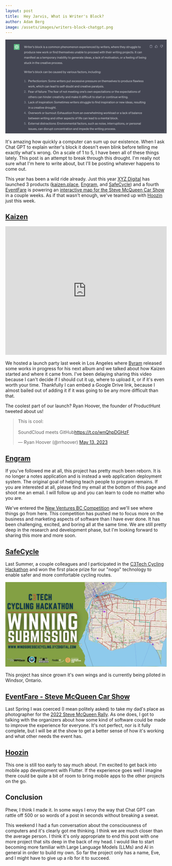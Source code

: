 ```yaml
---
layout: post
title:  Hey Jarvis, What is Writer's Block?
author: Adam Berg
image: /assets/images/writers-block-chatgpt.png
---
```


![](/assets/images/writers-block-chatgpt.png)

It's amazing how quickly a computer can sum up our existence.  When I ask Chat GPT to explain writer's block it doesn't even blink before telling me exactly what's wrong.  On a scale of 1 to 5, I have been all of these things lately.  This post is an attempt to break through this drought.  I'm really not sure what I'm here to write about, but I'll be posting whatever happens to come out.

<!--more-->

This year has been a wild ride already.  Just this year [XYZ Digital](http://www.xyzdigital.com/) has launched 3 products ([kaizen.place](https://kaizen.place/), [Engram](https://engramhq.xyz/), and [SafeCycle](https://safecycle.xyz/)) and a fourth [EventFare](https://eventfare.xyz/) is powering an [interactive map for the Steve McQueen Car Show](https://map.stevemcqueencarshow.com/event/643d761143d16734d28cf18e/map) in a couple weeks.  As if that wasn't enough, we've teamed up with [Hoozin](https://www.hoozin.co/) just this week.

## [Kaizen](https://kaizen.place/)

<iframe src="https://drive.google.com/file/d/1aYB0H8sEi_gtmk6HhPhjYdh5vLed-0cN/preview" style="min-height: 400px; border: none" width="100%" allow="autoplay"></iframe>

We hosted a launch party last week in Los Angeles where [Byram](https://kaizen.place/artist/6150d4951471f8354e960ef9) released some works in progress for his next album and we talked about how Kaizen started and where it came from.  I've been delaying sharing this video because I can't decide if I should cut it up, where to upload it, or if it's even worth your time.  Thankfully I can embed a Google Drive link, because I almost bailed out of adding it if it was going to be any more difficult than that.

The coolest part of our launch?  Ryan Hoover, the founder of ProductHunt tweeted about us!

<blockquote class="twitter-tweet"><p lang="en" dir="ltr">This is cool:<br><br>SoundCloud meets GitHub<a href="https://t.co/wnQhpDGHzF">https://t.co/wnQhpDGHzF</a></p>&mdash; Ryan Hoover (@rrhoover) <a href="https://twitter.com/rrhoover/status/1657519231573848064?ref_src=twsrc%5Etfw">May 13, 2023</a></blockquote> <script async src="https://platform.twitter.com/widgets.js" charset="utf-8"></script>

## [Engram](https://engramhq.xyz/)

If you've followed me at all, this project has pretty much been reborn. It is no longer a notes application and is instead a web application deployment system.  The original goal of helping teach people to program remains.  If you are interested at all, please find my email at the bottom of this page and shoot me an email.  I will follow up and you can learn to code no matter who you are.

We've entered the [New Ventures BC Competition](https://www.newventuresbc.com/compete/) and we'll see where things go from here.  This competition has pushed me to focus more on the business and marketing aspects of software than I have ever done.  It has been challenging, excited, and boring all at the same time.  We are still pretty deep in the research and development phase, but I'm looking forward to sharing this more and more soon.

## [SafeCycle](https://safecycle.xyz/)

Last Summer, a couple colleagues and I participated in the [C3Tech Cycling Hackathon](https://hackf.org/events/c3tech-spring-hackathon/) and won the first place prize for our "nogo" technology to enable safer and more comfortable cycling routes. 

![](/assets/images/safecycle-hackathon.jpeg)

This project has since grown it's own wings and is currently being piloted in Windsor, Ontario.

## [EventFare - Steve McQueen Car Show](https://map.stevemcqueencarshow.com/event/643d761143d16734d28cf18e/map)

Last Spring I was coerced (I mean politely asked) to take my dad's place as photographer for the [2022 Steve McQueen Rally](https://stevemcqueencarshow.com/2022-rally-images-by-first-place-visuals/).  As one does, I got to talking with the organizers about how some kind of software could be made to improve the experience for everyone. It's not perfect, nor is it fully complete, but I will be at the show to get a better sense of how it's working and what other needs the event has.

## [Hoozin](https://www.hoozin.co/)

This one is still too early to say much about.  I'm excited to get back into mobile app development with Flutter.  If the experience goes well I imagine there could be quite a bit of room to bring mobile apps to the other projects on the go.

## Conclusion

Phew, I think I made it.  In some ways I envy the way that Chat GPT can rattle off 500 or so words of a post in seconds without breaking a sweat.

This weekend I had a fun conversation about the consciousness of computers and it's clearly got me thinking.  I think we are much closer than the average person.  I think it's only appropriate to end this post with one more project that sits deep in the back of my head.  I would like to start becoming more familiar with Large Language Models (LLMs) and AI in general in order to build my own.  So far the project only has a name, Eve, and I might have to give up a rib for it to succeed.